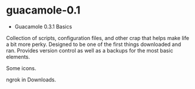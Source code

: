 # guacamole-0.1
* Guacamole 0.3.1 Basics

Collection of scripts, configuration files, and other crap that helps make life a bit more perky. Designed
to be one of the first things downloaded and ran. Provides version control as well as a backups for the most 
basic elements.

Some icons.

ngrok in Downloads.
